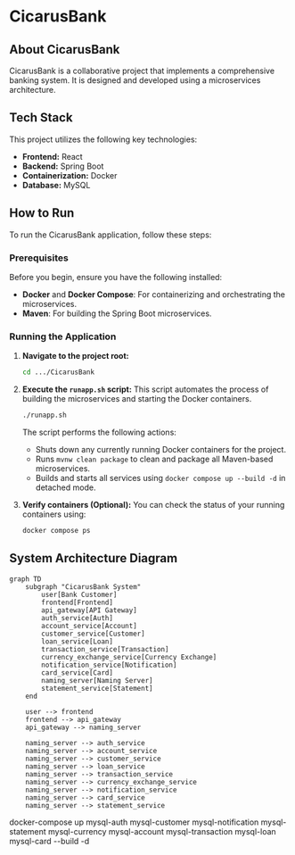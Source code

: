 # CicarusBank

## About CicarusBank
CicarusBank is a collaborative project that implements a comprehensive banking system. It is designed and developed 
using a  microservices architecture.

## Tech Stack
This project utilizes the following key technologies:

*   **Frontend:** React
*   **Backend:** Spring Boot
*   **Containerization:** Docker
*   **Database:** MySQL


## How to Run

To run the CicarusBank application, follow these steps:

### Prerequisites
Before you begin, ensure you have the following installed:
*   **Docker** and **Docker Compose**: For containerizing and orchestrating the microservices.
*   **Maven**: For building the Spring Boot microservices.

### Running the Application

1.  **Navigate to the project root:**
    ```bash
    cd .../CicarusBank
    ```

2.  **Execute the `runapp.sh` script:**
    This script automates the process of building the microservices and starting the Docker containers.
    ```bash
    ./runapp.sh
    ```

    The script performs the following actions:
    *   Shuts down any currently running Docker containers for the project.
    *   Runs `mvnw clean package` to clean and package all Maven-based microservices.
    *   Builds and starts all services using `docker compose up --build -d` in detached mode.

3.  **Verify containers (Optional):**
    You can check the status of your running containers using:
    ```bash
    docker compose ps
    ```

## System Architecture Diagram
```mermaid
graph TD
    subgraph "CicarusBank System"
        user[Bank Customer]
        frontend[Frontend]
        api_gateway[API Gateway]
        auth_service[Auth]
        account_service[Account]
        customer_service[Customer]
        loan_service[Loan]
        transaction_service[Transaction]
        currency_exchange_service[Currency Exchange]
        notification_service[Notification]
        card_service[Card]
        naming_server[Naming Server]
        statement_service[Statement]
    end

    user --> frontend
    frontend --> api_gateway
    api_gateway --> naming_server

    naming_server --> auth_service
    naming_server --> account_service
    naming_server --> customer_service
    naming_server --> loan_service
    naming_server --> transaction_service
    naming_server --> currency_exchange_service
    naming_server --> notification_service
    naming_server --> card_service
    naming_server --> statement_service
```
docker-compose up mysql-auth mysql-customer mysql-notification mysql-statement mysql-currency mysql-account mysql-transaction mysql-loan mysql-card --build -d

